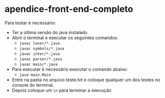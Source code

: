 # apendice-front-end-completo
Para testar é necessário:

- Ter a última versão do java instalado
- Abrir o terminal e executar os seguintes comandos:
	-  `javac lexer/*.java`
	-  `javac symbols/*.java`
	-  `javac inter/*.java`
	-  `javac parser/*.java`
	-  `javac main/*.java`
- Para executar é necessário executar o comando abaixo:
	-  `java main.Main`
- Entre na pasta no arquivo teste.txt e coloque qualquer um dos testes no console do terminal.
- Depois coloque um `\n` para terminar a execução
